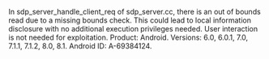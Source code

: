 In sdp_server_handle_client_req of sdp_server.cc, there is an out of bounds read due to a missing bounds check. This could lead to local information disclosure with no additional execution privileges needed. User interaction is not needed for exploitation. Product: Android. Versions: 6.0, 6.0.1, 7.0, 7.1.1, 7.1.2, 8.0, 8.1. Android ID: A-69384124.
